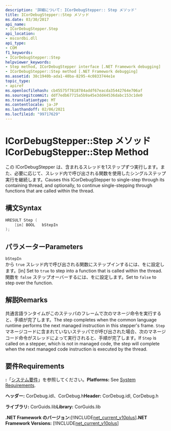 ```yaml
---
description: '詳細について: ICorDebugStepper:: Step メソッド'
title: ICorDebugStepper::Step メソッド
ms.date: 03/30/2017
api_name:
- ICorDebugStepper.Step
api_location:
- mscordbi.dll
api_type:
- COM
f1_keywords:
- ICorDebugStepper::Step
helpviewer_keywords:
- Step method, ICorDebugStepper interface [.NET Framework debugging]
- ICorDebugStepper::Step method [.NET Framework debugging]
ms.assetid: 38c1940b-ada1-40ba-8295-4c0833744e1e
topic_type:
- apiref
ms.openlocfilehash: cb45575f7818784addf67eacda35442764e706af
ms.sourcegitcommit: ddf7edb67715a5b9a45e3dd44536dabc153c1de0
ms.translationtype: MT
ms.contentlocale: ja-JP
ms.lasthandoff: 02/06/2021
ms.locfileid: "99717629"
---
```

# <a name="icordebugstepperstep-method"></a><span data-ttu-id="64609-103">ICorDebugStepper::Step メソッド</span><span class="sxs-lookup"><span data-stu-id="64609-103">ICorDebugStepper::Step Method</span></span>

<span data-ttu-id="64609-104">この ICorDebugStepper は、含まれるスレッドを1ステップずつ実行します。また、必要に応じて、スレッド内で呼び出される関数を使用したシングルステップ実行を継続します。</span><span class="sxs-lookup"><span data-stu-id="64609-104">Causes this ICorDebugStepper to single-step through its containing thread, and optionally, to continue single-stepping through functions that are called within the thread.</span></span>  
  
## <a name="syntax"></a><span data-ttu-id="64609-105">構文</span><span class="sxs-lookup"><span data-stu-id="64609-105">Syntax</span></span>  
  
```cpp  
HRESULT Step (  
    [in] BOOL   bStepIn  
);  
```  
  
## <a name="parameters"></a><span data-ttu-id="64609-106">パラメーター</span><span class="sxs-lookup"><span data-stu-id="64609-106">Parameters</span></span>  

 `bStepIn`  
 <span data-ttu-id="64609-107">から `true` スレッド内で呼び出される関数にステップインするには、をに設定します。</span><span class="sxs-lookup"><span data-stu-id="64609-107">[in] Set to `true` to step into a function that is called within the thread.</span></span> <span data-ttu-id="64609-108">関数を `false` ステップオーバーするには、をに設定します。</span><span class="sxs-lookup"><span data-stu-id="64609-108">Set to `false` to step over the function.</span></span>  
  
## <a name="remarks"></a><span data-ttu-id="64609-109">解説</span><span class="sxs-lookup"><span data-stu-id="64609-109">Remarks</span></span>  

 <span data-ttu-id="64609-110">共通言語ランタイムがこのステッパのフレームで次のマネージ命令を実行すると、手順が完了します。</span><span class="sxs-lookup"><span data-stu-id="64609-110">The step completes when the common language runtime performs the next managed instruction in this stepper's frame.</span></span> <span data-ttu-id="64609-111">`Step`マネージコードに含まれていないステッパでが呼び出された場合、次のマネージコード命令がスレッドによって実行されると、手順が完了します。</span><span class="sxs-lookup"><span data-stu-id="64609-111">If `Step` is called on a stepper, which is not in managed code, the step will complete when the next managed code instruction is executed by the thread.</span></span>  
  
## <a name="requirements"></a><span data-ttu-id="64609-112">要件</span><span class="sxs-lookup"><span data-stu-id="64609-112">Requirements</span></span>  

 <span data-ttu-id="64609-113">**:**「[システム要件](../../get-started/system-requirements.md)」を参照してください。</span><span class="sxs-lookup"><span data-stu-id="64609-113">**Platforms:** See [System Requirements](../../get-started/system-requirements.md).</span></span>  
  
 <span data-ttu-id="64609-114">**ヘッダー:** CorDebug.idl、CorDebug.h</span><span class="sxs-lookup"><span data-stu-id="64609-114">**Header:** CorDebug.idl, CorDebug.h</span></span>  
  
 <span data-ttu-id="64609-115">**ライブラリ:** CorGuids.lib</span><span class="sxs-lookup"><span data-stu-id="64609-115">**Library:** CorGuids.lib</span></span>  
  
 <span data-ttu-id="64609-116">**.NET Framework のバージョン:**[!INCLUDE[net_current_v10plus](../../../../includes/net-current-v10plus-md.md)]</span><span class="sxs-lookup"><span data-stu-id="64609-116">**.NET Framework Versions:** [!INCLUDE[net_current_v10plus](../../../../includes/net-current-v10plus-md.md)]</span></span>
